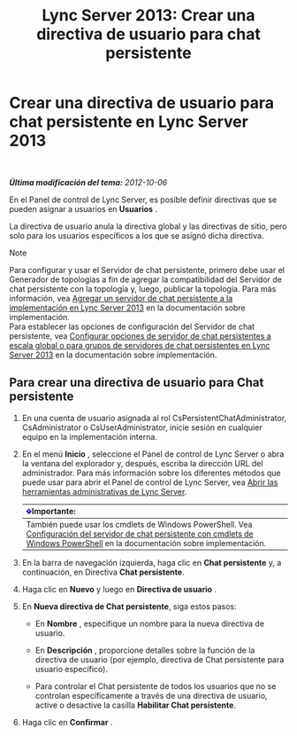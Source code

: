 ﻿---
title: 'Lync Server 2013: Crear una directiva de usuario para chat persistente'
TOCTitle: Crear una directiva de usuario para chat persistente
ms:assetid: aa3774af-d442-4206-8a68-2fbb9102e9d6
ms:mtpsurl: https://technet.microsoft.com/es-es/library/JJ205170(v=OCS.15)
ms:contentKeyID: 48276292
ms.date: 01/07/2017
mtps_version: v=OCS.15
ms.translationtype: HT
---

# Crear una directiva de usuario para chat persistente en Lync Server 2013

 

_**Última modificación del tema:** 2012-10-06_

En el Panel de control de Lync Server, es posible definir directivas que se pueden asignar a usuarios en **Usuarios** .

La directiva de usuario anula la directiva global y las directivas de sitio, pero solo para los usuarios específicos a los que se asignó dicha directiva.


> [!NOTE]
> Para configurar y usar el Servidor de chat persistente, primero debe usar el Generador de topologías a fin de agregar la compatibilidad del Servidor de chat persistente con la topología y, luego, publicar la topología. Para más información, vea <A href="lync-server-2013-adding-persistent-chat-server-to-your-deployment.md">Agregar un servidor de chat persistente a la implementación en Lync Server 2013</A> en la documentación sobre implementación.<BR>Para establecer las opciones de configuración del Servidor de chat persistente, vea <A href="lync-server-2013-configure-persistent-chat-server-options-globally-or-for-persistent-chat-server-pool.md">Configurar opciones de servidor de chat persistentes a escala global o para grupos de servidores de chat persistentes en Lync Server 2013</A> en la documentación sobre implementación.



## Para crear una directiva de usuario para Chat persistente

1.  En una cuenta de usuario asignada al rol CsPersistentChatAdministrator, CsAdministrator o CsUserAdministrator, inicie sesión en cualquier equipo en la implementación interna.

2.  En el menú **Inicio** , seleccione el Panel de control de Lync Server o abra la ventana del explorador y, después, escriba la dirección URL del administrador. Para más información sobre los diferentes métodos que puede usar para abrir el Panel de control de Lync Server, vea [Abrir las herramientas administrativas de Lync Server](lync-server-2013-open-lync-server-administrative-tools.md).
    
    <table>
    <thead>
    <tr class="header">
    <th><img src="images/Gg425917.important(OCS.15).gif" title="important" alt="important" />Importante:</th>
    </tr>
    </thead>
    <tbody>
    <tr class="odd">
    <td>También puede usar los cmdlets de Windows PowerShell. Vea <a href="configuring-persistent-chat-server-by-using-windows-powershell-cmdlets.md">Configuración del servidor de chat persistente con cmdlets de Windows PowerShell</a> en la documentación sobre implementación.</td>
    </tr>
    </tbody>
    </table>


3.  En la barra de navegación izquierda, haga clic en **Chat persistente** y, a continuación, en Directiva **Chat persistente**.

4.  Haga clic en **Nuevo** y luego en **Directiva de usuario** .

5.  En **Nueva directiva de Chat persistente**, siga estos pasos:
    
      - En **Nombre** , especifique un nombre para la nueva directiva de usuario.
    
      - En **Descripción** , proporcione detalles sobre la función de la directiva de usuario (por ejemplo, directiva de Chat persistente para usuario específico).
    
      - Para controlar el Chat persistente de todos los usuarios que no se controlan específicamente a través de una directiva de usuario, active o desactive la casilla **Habilitar Chat persistente**.

6.  Haga clic en **Confirmar** .

